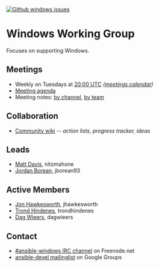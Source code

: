<!--- There are no badges for open PRs by label yet -->
[![Github windows issues](https://img.shields.io/github/issues/ansible/ansible/windows.svg)](https://github.com/ansible/ansible/issues?q=is:open+is:issue+label:windows)

# Windows Working Group

Focuses on supporting Windows.

## Meetings
* Weekly on Tuesdays at [20:00 UTC](http://www.thetimezoneconverter.com/?t=20:00&tz=UTC)
  *([meetings calendar](https://calendar.google.com/calendar/embed?src=ansible.com_pafenslko0e2bqjgujp8f7s0do%40group.calendar.google.com))*
* [Meeting agenda](https://github.com/ansible/community/issues?q=is:open+label:meeting_agenda+label:windows)
* Meeting notes:
  [by channel](https://meetbot.fedoraproject.org/sresults/?group_id=ansible-windows&type=channel),
  [by team](https://meetbot.fedoraproject.org/sresults/?group_id=windows_working_group&type=team)

## Collaboration
* [Community wiki](https://github.com/ansible/community/wiki/Windows) *-- action lists, progress tracker, ideas*

## Leads
* [Matt Davis](https://github.com/nitzmahone), nitzmahone
* [Jordan Borean](https://github.com/jborean93), jborean93

## Active Members
* [Jon Hawkesworth](https://github.com/jhawkesworth), jhawkesworth
* [Trond Hindenes](https://github.com/trondhindenes), trondhindenes
* [Dag Wieers](https://github.com/dagwieers), dagwieers

## Contact
* [#ansible-windows IRC channel](https://webchat.freenode.net/?channels=ansible-windows) on Freenode.net
* [ansible-devel mailinglist](https://groups.google.com/forum/#!forum/ansible-devel) on Google Groups
